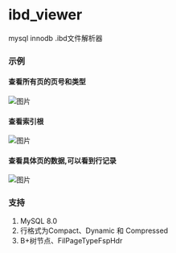 # ibd_viewer
mysql innodb .ibd文件解析器

### 示例
#### 查看所有页的页号和类型
![图片](https://user-images.githubusercontent.com/49143209/230388154-dd95f714-c10a-40fe-824d-19fbc5c0a6ee.png)
#### 查看索引根
![图片](https://user-images.githubusercontent.com/49143209/230390654-4fd85882-2afc-4728-860b-bb4ba8ba47cf.png)
#### 查看具体页的数据,可以看到行记录
![图片](https://user-images.githubusercontent.com/49143209/230540266-d0541e56-7392-4a80-8893-aeefd60b5b46.png)

### 支持

1. MySQL 8.0
2. 行格式为Compact、Dynamic 和 Compressed
3. B+树节点、FilPageTypeFspHdr
